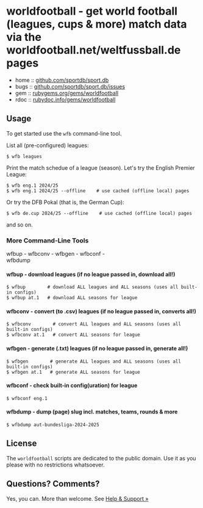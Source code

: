 # worldfootball  - get world football (leagues, cups & more) match data via the worldfootball.net/weltfussball.de pages


* home  :: [github.com/sportdb/sport.db](https://github.com/sportdb/sport.db)
* bugs  :: [github.com/sportdb/sport.db/issues](https://github.com/sportdb/sport.db/issues)
* gem   :: [rubygems.org/gems/worldfootball](https://rubygems.org/gems/worldfootball)
* rdoc  :: [rubydoc.info/gems/worldfootball](http://rubydoc.info/gems/worldfootball)



## Usage


To get started use the `wfb` command-line tool.

List all (pre-configured) leagues:

```
$ wfb leagues
```

Print the match schedue of a league (season). Let's try the English Premier League:

```
$ wfb eng.1 2024/25
$ wfb eng.1 2024/25 --offline    # use cached (offline local) pages
```

Or try the DFB Pokal (that is, the German Cup):

```
$ wfb de.cup 2024/25 --offline    # use cached (offline local) pages
```

and so on.






### More Command-Line Tools

<!--
Debugging tips & tricks. List all cached (offline local) match schedule pages:

```
$ wfb cache
```
-->

wfbup -
wfbconv -
wfbgen -
wfbconf -   
wfbdump


#### wfbup -  download leagues (if no league passed in, download all!)

```
$ wfbup        # download ALL leagues and ALL seasons (uses all built-in configs)
$ wfbup at.1   # download ALL seasons for league 
```

#### wfbconv - convert (to .csv) leagues (if no league passed in, converts all!)

```
$ wfbconv        # convert ALL leagues and ALL seasons (uses all built-in configs)
$ wfbconv at.1   # convert ALL seasons for league 
```

#### wfbgen - generate (.txt) leagues (if no league passed in, generate all!)

```
$ wfbgen        # generate ALL leagues and ALL seasons (uses all built-in configs)
$ wfbgen at.1   # generate ALL seasons for league 
```


#### wfbconf - check built-in config(uration) for league

```
$ wfbconf eng.1
```

#### wfbdump - dump (page) slug incl. matches, teams, rounds & more

```
$ wfbdump aut-bundesliga-2024-2025
```



## License

The `worldfootball` scripts are dedicated to the public domain.
Use it as you please with no restrictions whatsoever.


## Questions? Comments?

Yes, you can. More than welcome.
See [Help & Support »](https://github.com/openfootball/help)
